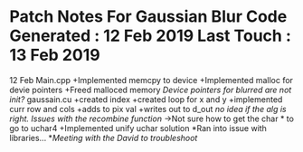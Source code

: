 Patch Notes For Gaussian Blur Code
Generated : 12 Feb 2019
Last Touch : 13 Feb 2019
===================================
12 Feb
Main.cpp
+Implemented memcpy to device 
+Implemented malloc for devie pointers
+Freed malloced memory
*Device pointers for blurred are not init?*
gaussain.cu
+created index
+created loop for x and y
+implemented curr row and cols
+adds to pix val
+writes out to d_out
*no idea if the alg is right.*
*Issues with the recombine function*
->Not sure how to get the char * to go to uchar4
+Implemented unify uchar solution
*Ran into issue with libraries...
**Meeting with the David to troubleshoot*

